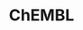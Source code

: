 ---
bigquery: https://console.cloud.google.com/bigquery?p=patents-public-data&d=ebi_chembl&page=dataset
citation: '"The ChEMBL database in 2017." Anna Gaulton, Anne Hersey, Michał Nowotka,
  A Patrícia Bento, Jon Chambers, David Mendez, Prudence Mutowo, Francis Atkinson,
  Louisa J Bellis, Elena Cibrián-Uhalte, Mark Davies, Nathan Dedman, Anneli Karlsson,
  María Paula Magariños, John P Overington, George Papadatos, Ines Smit, Andrew R
  Leach Nucleic acids Research (2017) 45 (Database Issue), D945-D954'
contributors: European Bioinformatics Institute
cost: None
description: ChEMBL Data is a manually curated database of small molecules used in
  drug discovery, including information about existing patented drugs.
documentation: 'schema: https://www.ebi.ac.uk/chembl/db_schema


  '
last_edit: 04/07/2022, 19:07:55
location: https://console.cloud.google.com/marketplace/product/google_patents_public_datasets/chembl
maintained_by: EMBL-EBI, an outstation of European Molecular Biology Laboratory
related_publications: '

  ChEMBL: towards direct deposition of bioassay data.


  Mendez D, Gaulton A, Bento AP, Chambers J, De Veij M, Félix E, Magariños MP, Mosquera
  JF, Mutowo P, Nowotka M, Gordillo-Marañón M, Hunter F, Junco L, Mugumbate G, Rodriguez-Lopez
  M, Atkinson F, Bosc N, Radoux CJ, Segura-Cabrera A, Hersey A, Leach AR.


  — Nucleic Acids Res. 2019; 47(D1):D930-D940. doi: 10.1093/nar/gky1075

  '
schema_fields:
- cell_name
- polymer_flag
- relationship
- confidence_score
- molsyn_id
- ingredient
- mc_target_accession
- type
- parent_id
- first_in_class
- level2
- site_id
- cellosaurus_id
- clo_id
- bei
- idx
- alert_set_id
- assay_id
- molregno
- stem
- chebi_par_id
- component_synonym
- smid
- assay_test_type
- structure_type
- relationship_desc
- topical
- hbd
- warnref_id
- patent_id
- component_id
- num_ro5_violations
- short_name
- assay_subcellular_fraction
- heavy_atoms
- uberon_id
- acd_most_bpka
- issue
- domain_description
- parenteral
- src_description
- l8
- creation_date
- metref_id
- molecular_mechanism
- bao_endpoint
- strength
- cx_logp
- binding_site_comment
- parameter_value
- class_level
- parent_go_id
- patent_expire_date
- dosed_ingredient
- rtb
- updated_on
- met_conversion
- ro3_pass
- log_id
- aromatic_rings
- qudt_units
- mechanism_of_action
- path
- as_id
- tax_id
- confidence
- assay_type
- usan_stem
- standard_units
- route
- action_type
- inorganic_flag
- molecular_species
- mec_id
- description
- entity_type
- availability_type
- ddd_id
- target_desc
- bao_id
- l4
- standard_inchi_key
- tissue_id
- num_alerts
- mc_target_name
- source_domain_id
- source
- canonical_smiles
- stem_class
- cell_description
- domain_name
- mol_frac_id
- tid
- enzyme_tid
- actsm_id
- efo_term
- uo_units
- version
- targcomp_id
- alogp
- doi
- met_comment
- withdrawn_class
- rgid
- withdrawn_year
- l7
- authors
- component_type
- le
- cx_most_apka
- prod_pat_id
- level4
- applicant_full_name
- warning_description
- ddd_admr
- hrac_code
- therapeutic_flag
- pchembl_value
- drug_substance_flag
- usan_substem
- assay_param_id
- sitecomp_id
- aspect
- parent_molregno
- assay_cell_type
- bao_format
- compound_key
- ref_url
- oral
- biocomp_id
- published_units
- db_version
- updated_by
- species_group_flag
- journal
- level3_description
- published_relation
- max_phase
- cpd_str_alert_id
- activity_comment
- mesh_heading
- ddd_units
- l2
- acd_logd
- domain_type
- site_residues
- hba_lipinski
- std_act_id
- max_phase_for_ind
- mecref_id
- black_box_warning
- comp_class_id
- job_id
- definition
- cell_id
- units
- natural_product
- qed_weighted
- alert_id
- previous_company
- trade_name
- psa
- curated_by
- related_tid
- standard_text_value
- normal_range_min
- last_active
- pathway_key
- orig_description
- published_type
- standard_type
- result_flag
- ass_cls_map_id
- molfile
- pathway_id
- mutation
- doc_type
- withdrawn_reason
- mw_monoisotopic
- aidx
- frac_class_id
- delist_flag
- submission_date
- src_assay_id
- name
- alert_name
- db_source
- disease_efficacy
- mc_organism
- synonyms
- class_type
- hbd_lipinski
- variant_id
- prediction_method
- withdrawn_flag
- ap_id
- selectivity_comment
- major_class
- title
- patent_no
- ad_type
- mc_target_type
- standard_relation
- usan_stem_id
- indref_id
- protein_class_desc
- assay_desc
- accession
- level3
- activity_id
- enzyme_name
- full_mwt
- approval_date
- assay_class_id
- hba
- mol_hrac_id
- drug_product_flag
- ref_type
- volume
- patent_use_code
- compd_id
- potential_duplicate
- atc_code
- tbl
- country
- first_approval
- sequence_md5sum
- caloha_id
- value
- predbind_id
- drug_record_id
- data_validity_comment
- product_id
- src_id
- go_id
- syn_type
- parent_type
- ridx
- helm_notation
- withdrawn_country
- molecule_type
- downgraded
- assay_tissue
- cx_most_bpka
- entity_id
- sequence
- ref_id
- assay_organism
- lle
- isoform
- level1_description
- text_value
- last_page
- assay_strain
- target_type
- comments
- chirality
- parameter_type
- target_mapping
- cell_source_organism
- metabolite_record_id
- relation
- drugind_id
- abstract
- mechanism_comment
- upper_value
- research_stem
- l1
- mol_atc_id
- label
- homologue
- cidx
- active_ingredient
- bto_id
- compound_name
- oc_id
- mol_irac_id
- warning_class
- num_lipinski_ro5_violations
- standard_value
- innovator_company
- pref_name
- cl_lincs_id
- level1
- first_page
- priority
- src_short_name
- record_id
- status
- usan_year
- assay_tax_id
- frac_code
- cell_source_tissue
- standard_flag
- cell_source_tax_id
- relationship_type
- hrac_class_id
- publication_number
- cx_logd
- normal_range_max
- full_molformula
- compsyn_id
- prodrug
- year
- l6
- end_position
- formulation_id
- assay_source
- activity_count
- mw_freebase
- warning_country
- res_stem_id
- start_position
- protein_class_id
- level5
- met_id
- warning_year
- pubmed_id
- co_stem_id
- src_compound_id
- direct_interaction
- protclasssyn_id
- efo_id
- annotation
- standard_upper_value
- sei
- published_value
- chembl_id
- cell_ontology_id
- standard_inchi
- irac_code
- comp_go_id
- indication_class
- who_extra
- set_name
- warning_type
- level2_description
- dosage_form
- l3
- site_name
- stat
- mesh_id
- mc_tax_id
- substrate_record_id
- targrel_id
- smarts
- assay_category
- curation_comment
- l5
- subgroup
- doc_id
- ddd_comment
- acd_logp
- active_molregno
- toid
- usan_stem_definition
- irac_class_id
- organism
- tid_fixed
- who_name
- domain_id
- protein_class_synonym
- company
- nda_type
- ddd_value
- level4_description
- acd_most_apka
- warning_id
shortname: chembl
tags:
- biotechnology
- health
- chemical
- bioinformatics
- medical
terms_of_use: CC BY-SA 3.0
title: ChEMBL
uuid: e232a192-965c-4ec9-904c-155b6dfe56c5
---